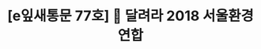 ---
href: 'http://stib.ee/pJ0BAA#new_tab'
title: '[e잎새통문 77호] 👟 달려라 2018 서울환경연합'
img: '/_assets/77.jpg'
---